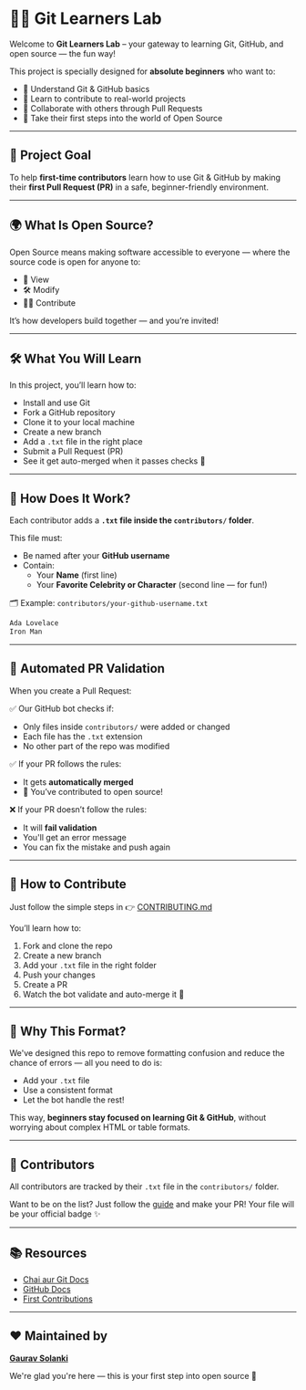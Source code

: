 # 👨‍💻 Git Learners Lab

Welcome to **Git Learners Lab** – your gateway to learning Git, GitHub, and open source — the fun way!

This project is specially designed for **absolute beginners** who want to:

- 🧠 Understand Git & GitHub basics  
- 🔧 Learn to contribute to real-world projects  
- 🤝 Collaborate with others through Pull Requests  
- 🚀 Take their first steps into the world of Open Source  

---

## 🎯 Project Goal

To help **first-time contributors** learn how to use Git & GitHub by making their **first Pull Request (PR)** in a safe, beginner-friendly environment.

---

## 🌍 What Is Open Source?

Open Source means making software accessible to everyone — where the source code is open for anyone to:

- 👀 View  
- 🛠 Modify  
- 🧑‍💻 Contribute  

It’s how developers build together — and you’re invited!

---

## 🛠 What You Will Learn

In this project, you’ll learn how to:

- Install and use Git  
- Fork a GitHub repository  
- Clone it to your local machine  
- Create a new branch  
- Add a `.txt` file in the right place  
- Submit a Pull Request (PR)  
- See it get auto-merged when it passes checks 🎉

---

## 📝 How Does It Work?

Each contributor adds a **`.txt` file inside the `contributors/` folder**.

This file must:

- Be named after your **GitHub username**
- Contain:
  - Your **Name** (first line)
  - Your **Favorite Celebrity or Character** (second line — for fun!)

🗂 Example: `contributors/your-github-username.txt`

```txt
Ada Lovelace
Iron Man
````

---

## 🤖 Automated PR Validation

When you create a Pull Request:

✅ Our GitHub bot checks if:

* Only files inside `contributors/` were added or changed
* Each file has the `.txt` extension
* No other part of the repo was modified

✅ If your PR follows the rules:

* It gets **automatically merged**
* 🎉 You’ve contributed to open source!

❌ If your PR doesn’t follow the rules:

* It will **fail validation**
* You'll get an error message
* You can fix the mistake and push again

---

## 🚀 How to Contribute

Just follow the simple steps in 👉 [CONTRIBUTING.md](CONTRIBUTING.md)

You’ll learn how to:

1. Fork and clone the repo
2. Create a new branch
3. Add your `.txt` file in the right folder
4. Push your changes
5. Create a PR
6. Watch the bot validate and auto-merge it 💫

---

## 💬 Why This Format?

We've designed this repo to remove formatting confusion and reduce the chance of errors — all you need to do is:

* Add your `.txt` file
* Use a consistent format
* Let the bot handle the rest!

This way, **beginners stay focused on learning Git & GitHub**, without worrying about complex HTML or table formats.

---

## 👥 Contributors

All contributors are tracked by their `.txt` file in the `contributors/` folder.

Want to be on the list? Just follow the [guide](CONTRIBUTING.md) and make your PR! Your file will be your official badge ✨

---

## 📚 Resources

* [Chai aur Git Docs](https://docs.chaicode.com/youtube/chai-aur-git/introduction/)
* [GitHub Docs](https://docs.github.com/)
* [First Contributions](https://firstcontributions.github.io/)

---

## ❤️ Maintained by

**[Gaurav Solanki](https://github.com/gouravslnk)**

We're glad you're here — this is your first step into open source 🚀

